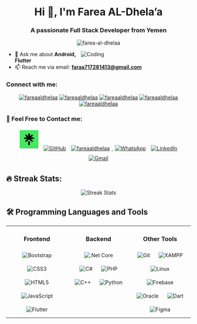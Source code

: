 <h1 align="center">Hi 👋, I'm Farea AL-Dhela’a</h1>
<h3 align="center">A passionate Full Stack Developer from Yemen</h3>

<p align="center">
  <img src="https://komarev.com/ghpvc/?username=farea-al-dhelaa&label=Profile%20views&color=0e75b6&style=flat" alt="farea-al-dhelaa" /> 
</p>

<img align="right" alt="Coding" src="https://cdn.dribbble.com/users/1162077/screenshots/3848914/programmer.gif" style="width:300px !important; display: inline-block;">

- 💬 Ask me about **Android, Flutter**
- 📫 Reach me via email: **[faraa717281413@gmail.com](mailto:faraa717281413@gmail.com)**

### Connect with me:
<p align="center">
  <a href="https://twitter.com/fareaaldhelaa" target="blank"><img src="https://raw.githubusercontent.com/rahuldkjain/github-profile-readme-generator/master/src/images/icons/Social/twitter.svg" alt="fareaaldhelaa" height="30" width="40" /></a>
  <a href="https://linkedin.com/in/fareaaldhelaa" target="blank"><img src="https://raw.githubusercontent.com/rahuldkjain/github-profile-readme-generator/master/src/images/icons/Social/linked-in-alt.svg" alt="fareaaldhelaa" height="30" width="40" /></a>
  <a href="https://stackoverflow.com/users/fareaaldhelaa" target="blank"><img src="https://raw.githubusercontent.com/rahuldkjain/github-profile-readme-generator/master/src/images/icons/Social/stack-overflow.svg" alt="fareaaldhelaa" height="30" width="40" /></a>
  <a href="https://fb.com/fareaaldhelaa" target="blank"><img src="https://raw.githubusercontent.com/rahuldkjain/github-profile-readme-generator/master/src/images/icons/Social/facebook.svg" alt="fareaaldhelaa" height="30" width="40" /></a>
  <a href="https://instagram.com/fareaaldhelaa" target="blank"><img src="https://raw.githubusercontent.com/rahuldkjain/github-profile-readme-generator/master/src/images/icons/Social/instagram.svg" alt="fareaaldhelaa" height="30" width="40" /></a>
</p>

### 🥰 Feel Free to Contact me:
<p align="center">
  <a href="https://linktr.ee/YCC2030"><img alt="Linktree" width="10%" style="padding:5px" src="https://github.com/Farea-YCC/Profiledata/blob/main/linktree.gif"/></a>
  <a href="https://github.com/Farea-YCC"><img alt="GitHub" width="10%" style="padding:5px" src="https://img.icons8.com/clouds/100/000000/github.png"/></a>
<a href="https://fb.com/fareaaldhelaa" target="blank">
  <img src="https://raw.githubusercontent.com/rahuldkjain/github-profile-readme-generator/master/src/images/icons/Social/facebook.svg" alt="fareaaldhelaa" width="10%" style="padding:5px" />
</a>
    <a href="https://wsend.co/967717281413"><img alt="WhatsApp" width="10%" style="padding:5px" src="https://img.icons8.com/clouds/100/000000/whatsapp.png"/></a>
  <a href="https://www.linkedin.com/in/farea-al-dhela-a-9624b431a/?utm_source=share&utm_campaign=share_via&utm_content=profile&utm_medium=android_app"><img alt="LinkedIn" width="10%" style="padding:5px" src="https://img.icons8.com/clouds/100/000000/linkedin.png"/></a>
  <a href="mailto:faraa717281413@gmail.com"><img alt="Gmail" width="10%" style="padding:5px" src="https://img.icons8.com/clouds/100/000000/apple-mail.png"/></a>
</p>

## 🔥 Streak Stats:
<p align="center">
  <img src="https://github-readme-streak-stats.herokuapp.com/?user=Farea-YCC&theme=radical" alt="Streak Stats">
</p>

## 🛠️ Programming Languages and Tools

<table><tr><td valign="top" width="33%">
<h3 align="center">Frontend</h3>
<div align="center">  
  <img style="margin: 10px" src="https://profilinator.rishav.dev/skills-assets/bootstrap-plain.svg" alt="Bootstrap" height="50" />  
  <img style="margin: 10px" src="https://profilinator.rishav.dev/skills-assets/css3-original-wordmark.svg" alt="CSS3" height="50" />  
  <img style="margin: 10px" src="https://profilinator.rishav.dev/skills-assets/html5-original-wordmark.svg" alt="HTML5" height="50" />  
  <img style="margin: 10px" src="https://profilinator.rishav.dev/skills-assets/javascript-original.svg" alt="JavaScript" height="50" /> 
  <img style="margin: 10px" src="https://profilinator.rishav.dev/skills-assets/flutterio-icon.svg" alt="Flutter" height="50" /> 
</div>
</td><td valign="top" width="33%">
<h3 align="center">Backend</h3>
<div align="center">  
  <img style="margin: 10px" src="https://profilinator.rishav.dev/skills-assets/dotnetcore.png" alt=".Net Core" height="50" />  
  <img style="margin: 10px" src="https://profilinator.rishav.dev/skills-assets/csharp-original.svg" alt="C#" height="50" />  
  <img style="margin: 10px" src="https://profilinator.rishav.dev/skills-assets/php-original.svg" alt="PHP" height="50" />  
  <img style="margin: 10px" src="https://profilinator.rishav.dev/skills-assets/cplusplus-original.svg" alt="C++" height="50" />  
  <img style="margin: 10px" src="https://profilinator.rishav.dev/skills-assets/python-original.svg" alt="Python" height="50" />  
</div>
</td><td valign="top" width="33%">
<h3 align="center">Other Tools</h3>
<div align="center">  
  <img style="margin: 10px" src="https://profilinator.rishav.dev/skills-assets/git-scm-icon.svg" alt="Git" height="50" />  
  <img style="margin: 10px" src="https://profilinator.rishav.dev/skills-assets/xampp.png" alt="XAMPP" height="50" />  
  <img style="margin: 10px" src="https://profilinator.rishav.dev/skills-assets/linux-original.svg" alt="Linux" height="50" />  
  <img style="margin: 10px" src="https://profilinator.rishav.dev/skills-assets/firebase.png" alt="Firebase" height="50" />  
  <img style="margin: 10px" src="https://profilinator.rishav.dev/skills-assets/oracle-original.svg" alt="Oracle" height="50" />
  <img style="margin: 10px" src="https://profilinator.rishav.dev/skills-assets/dartlang-icon.svg" alt="Dart" height="50" />  
  <img style="margin: 10px" src="https://profilinator.rishav.dev/skills-assets/figma-icon.svg" alt="Figma" height="50" /> 
</div>
</td></tr></table>
